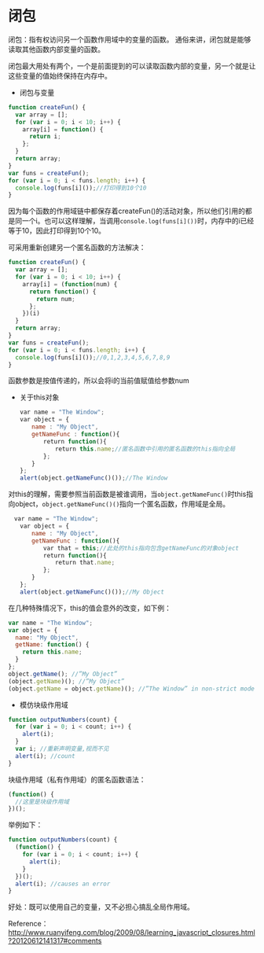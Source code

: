# 闭包
闭包：指有权访问另一个函数作用域中的变量的函数。
通俗来讲，闭包就是能够读取其他函数内部变量的函数。  

闭包最大用处有两个，一个是前面提到的可以读取函数内部的变量，另一个就是让这些变量的值始终保持在内存中。

* 闭包与变量   

```javascript
function createFun() {
  var array = [];
  for (var i = 0; i < 10; i++) {
    array[i] = function() {
      return i;
    };
  }
  return array;
}
var funs = createFun();
for (var i = 0; i < funs.length; i++) {
  console.log(funs[i]());//打印得到10个10
}
```
因为每个函数的作用域链中都保存着createFun()的活动对象，所以他们引用的都是同一个i。也可以这样理解，当调用`console.log(funs[i]())`时，内存中的i已经等于10，因此打印得到10个10。

可采用重新创建另一个匿名函数的方法解决： 

```javascript
function createFun() {
  var array = [];
  for (var i = 0; i < 10; i++) {
    array[i] = (function(num) {
      return function() {
        return num;
      };
    })(i)
  }
  return array;
}
var funs = createFun();
for (var i = 0; i < funs.length; i++) {
  console.log(funs[i]());//0,1,2,3,4,5,6,7,8,9
}
```
函数参数是按值传递的，所以会将i的当前值赋值给参数num

* 关于this对象  

```javascript
　　var name = "The Window";
　　var object = {
　　　　name : "My Object",
　　　　getNameFunc : function(){
　　　　　　return function(){
　　　　　　　　return this.name;//匿名函数中引用的匿名函数的this指向全局
　　　　　　};
　　　　}
　　};
　　alert(object.getNameFunc()());//The Window
```
对this的理解，需要参照当前函数是被谁调用，当`object.getNameFunc()`时this指向object，`object.getNameFunc()()`指向一个匿名函数，作用域是全局。
```javascript
　var name = "The Window";
　　var object = {
　　　　name : "My Object",
　　　　getNameFunc : function(){
　　　　　　var that = this;//此处的this指向包含getNameFunc的对象object
　　　　　　return function(){
　　　　　　　　return that.name;
　　　　　　};
　　　　}
　　};
　　alert(object.getNameFunc()());//My Object
```  

在几种特殊情况下，this的值会意外的改变，如下例： 

```javascript
var name = "The Window";
var object = {
  name: "My Object",
  getName: function() {
    return this.name;
  }
};
object.getName(); //”My Object”
(object.getName)(); //”My Object”
(object.getName = object.getName)(); //”The Window” in non-strict mode
```
* 模仿块级作用域

```javascript
function outputNumbers(count) {
  for (var i = 0; i < count; i++) {
    alert(i);
  }
  var i; //重新声明变量,视而不见
  alert(i); //count
}
```

块级作用域（私有作用域）的匿名函数语法：

```javascript
(function() {
  //这里是块级作用域
})();
```

举例如下：
```javascript
function outputNumbers(count) {
  (function() {
    for (var i = 0; i < count; i++) {
      alert(i);
    }
  })();
  alert(i); //causes an error
}
```
好处：既可以使用自己的变量，又不必担心搞乱全局作用域。

Reference： http://www.ruanyifeng.com/blog/2009/08/learning_javascript_closures.html?20120612141317#comments
